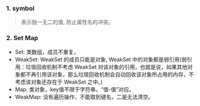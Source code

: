 ### 1. symbol
> 表示独一无二的值, 防止属性名的冲突。

### 2. Set Map
- Set: 类数组，成员不重复，
- WeakSet: WeakSet 的成员只能是对象, WeakSet 中的对象都是弱引用(弱引用：垃圾回收机制不考虑 WeakSet 对该对象的引用，也就是说，如果其他对象都不再引用该对象，那么垃圾回收机制会自动回收该对象所占用的内存，不考虑该对象还存在于 WeakSet 之中。)
- Map: 类对象，key值不限于字符串，“值-值”对应。
- WeakMap: 没有遍历操作，不能取到键名，二是无法清空。
